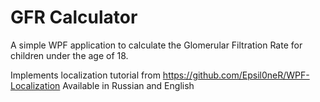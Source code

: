 # GFR Calculator
A simple WPF application to calculate the Glomerular Filtration Rate for children under the age of 18.

Implements localization tutorial from https://github.com/Epsil0neR/WPF-Localization 
Available in Russian and English
